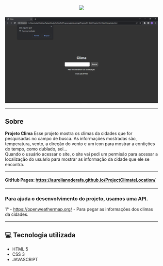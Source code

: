 <h2 align="center"> 
  <img src="https://user-images.githubusercontent.com/94250152/141869749-5ad0ea53-0545-4295-a562-aca1a5e3c19a.png">
</h2>

<img src="img-readme.png">

---
## Sobre
**Projeto Clima** Esse projeto mostra os climas da cidades que for pesquisadas no campo de busca. As informações mostradas são, temperatura, vento, a direção do vento e um icon para mostrar a contições do tempo, como dublado, sol...
<br/>
Quando o usuário acessar o site, o site vai pedi um permisão para acessar a localização do usuário para mostrar as informação da cidade que ele se encontra.


----
  #### GitHub Pages: https://aurelianoderafa.github.io/ProjectClimateLocation/
 ----
### Para ajuda o desenvolvimento do projeto, usamos uma API.

1° - https://openweathermap.org/ - Para pegar as informações dos climas da cidades.

 ---
## 💻 Tecnologia utilizada
 * HTML 5 
 * CSS 3
 * JAVASCRIPT
